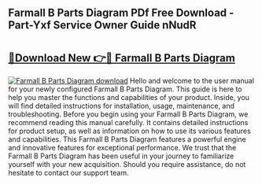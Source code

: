## Farmall B Parts Diagram PDf Free Download - Part-Yxf Service Owner Guide nNudR

# <h2><a href="http://dfi6k4y.blite.top/?on=Farmall+B+Parts+Diagram">🔗Download New 👉🔴 Farmall B Parts Diagram</a></h2>

[![Farmall B Parts Diagram download](https://i.imgur.com/lujVjoI.png)](http://dfi6k4y.blite.top/?on=Farmall+B+Parts+Diagram)
Hello and welcome to the user manual for your newly configured Farmall B Parts Diagram. This guide is here to help you master the functions and capabilities of your product. Inside, you will find detailed instructions for installation, usage, maintenance, and troubleshooting. Before you begin using your Farmall B Parts Diagram, we recommend reading this manual carefully. It contains detailed instructions for product setup, as well as information on how to use its various features and capabilities. This Farmall B Parts Diagram features a powerful engine and innovative features for exceptional performance. We trust that the Farmall B Parts Diagram has been useful in your journey to familiarize yourself with your new acquisition. Should you require assistance, do not hesitate to contact our support team.
